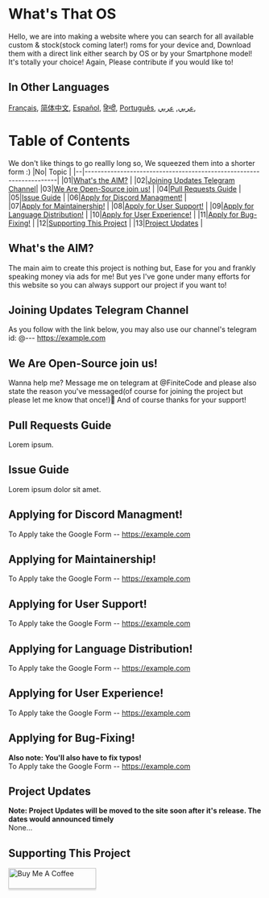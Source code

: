 # What's That OS
Hello, we are into making a website where you can search for all available custom & stock(stock coming later!) roms for your device and, Download them with a direct link either search by OS or by your Smartphone model! It's totally your choice! Again, Please contribute if you would like to!

## In Other Languages
[Français](https://github.com/sudo-atharva/What-s-That-OS/Readme-multi-lang/Français-French.md), [简体中文](https://github.com/sudo-atharva/What-s-That-OS/Readme-multi-lang/简体中文-Simplified-Chinese.md), [Español](https://github.com/sudo-atharva/What-s-That-OS/Readme-multi-lang/Español-Spanish.md), [हिन्दी](https://github.com/sudo-atharva/What-s-That-OS/Readme-multi-lang/हिन्दी-Hindi.md), [Português](https://github.com/sudo-atharva/What-s-That-OS/Readme-multi-lang/Português.md), [عربي](https://github.com/sudo-atharva/What-s-That-OS/Readme-multi-lang/Arabic-عربي.md), [عربي](https://github.com/sudo-atharva/What-s-That-OS/Readme-multi-lang/Arabic-عربي.md),

# Table of Contents
We don't like things to go reallly long so, We squeezed them into a shorter form :)
|No| Topic                                                               |
|--|---------------------------------------------------------------------|
|01|[What's the AIM?](#what-s-the-aim)                                   |
|02|[Joining Updates Telegram Channel](#joining-updates-telegram-channel)|
|03|[We Are Open-Source join us!](#we-are-open-source-join-us)           |
|04|[Pull Requests Guide](#pull-requests-guide)                          |
|05|[Issue Guide](#issue-guide)                                          | 
|06|[Apply for Discord Managment!](#apply-for-discord-managment)         |  
|07|[Apply for Maintainership!](#apply-for-maintainership)               |
|08|[Apply for User Support!](#apply-for-user-support)                   |
|09|[Apply for Language Distribution!](#applt-for-language-distribution) |
|10|[Apply for User Experience!](#apply-for-user-experience)             |
|11|[Apply for Bug-Fixing!](#apply-for-bug-fixing)                       |
|12|[Supporting This Project](#supporting-this-project)                  |
|13|[Project Updates](#project-updates)                                  |

## What's the AIM?
The main aim to create this project is nothing but, Ease for you and frankly speaking money via ads for me! But yes I've gone under many efforts for this website so you can always support our project if you want to! 

## Joining Updates Telegram Channel
As you follow with the link below, you may also use our channel's telegram id: @--- 
https://example.com

## We Are Open-Source join us!
Wanna help me? Message me on telegram at @FiniteCode and please also state the reason you've messaged(of course for joining the project but please let me know that once!)🥱 And of course thanks for your support!

## Pull Requests Guide
Lorem ipsum.

## Issue Guide
Lorem ipsum dolor sit amet.

## Applying for Discord Managment!
To Apply take the Google Form -- https://example.com

## Applying for Maintainership!
To Apply take the Google Form -- https://example.com

## Applying for User Support!
To Apply take the Google Form -- https://example.com

## Applying for Language Distribution!
To Apply take the Google Form -- https://example.com

## Applying for User Experience!
To Apply take the Google Form -- https://example.com

## Applying for Bug-Fixing!
<b>Also note: You'll also have to fix typos!</b>
<br>
To Apply take the Google Form -- https://example.com

## Project Updates
<b>Note: Project Updates will be moved to the site soon after it's release. The dates would announced timely</b>
<br>
None...

## Supporting This Project
<a href="https://www.buymeacoffee.com/finitecode" target="_blank"><img src="https://www.buymeacoffee.com/assets/img/custom_images/orange_img.png" alt="Buy Me A Coffee" style="height: 41px !important;width: 174px !important;box-shadow: 0px 3px 2px 0px rgba(190, 190, 190, 0.5) !important;-webkit-box-shadow: 0px 3px 2px 0px rgba(190, 190, 190, 0.5) !important;" ></a>
